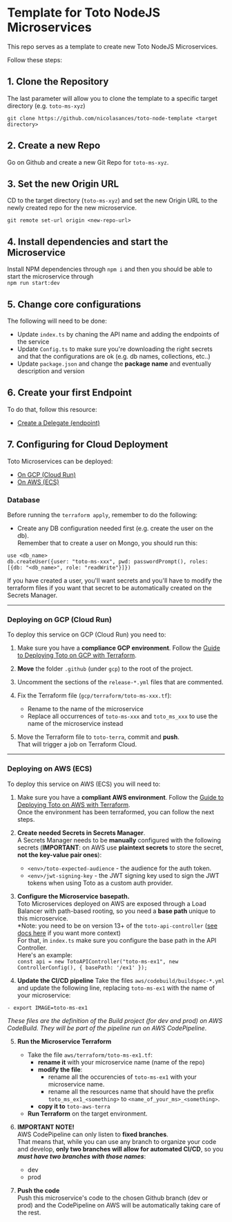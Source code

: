 # Template for Toto NodeJS Microservices
This repo serves as a template to create new Toto NodeJS Microservices. 

Follow these steps: 

## 1. Clone the Repository
The last parameter will allow you to clone the template to a specific target directory (e.g. `toto-ms-xyz`)
```
git clone https://github.com/nicolasances/toto-node-template <target directory>
```

## 2. Create a new Repo 
Go on Github and create a new Git Repo for `toto-ms-xyz`. 

## 3. Set the new Origin URL
CD to the target directory (`toto-ms-xyz`) and set the new Origin URL to the newly created repo for the new microservice. 
```
git remote set-url origin <new-repo-url>
```

## 4. Install dependencies and start the Microservice
Install NPM dependencies through `npm i` and then you should be able to start the microservice through <br>
`npm run start:dev`

## 5. Change core configurations
The following will need to be done: 
 - Update `index.ts` by chaning the API name and adding the endpoints of the service
 - Update `Config.ts` to make sure you're downloading the right secrets and that the configurations are ok (e.g. db names, collections, etc..)
 - Update `package.json` and change the **package name** and eventually description and version



## 6. Create your first Endpoint
To do that, follow this resource: 
 * [Create a Delegate (endpoint)](./docs/create-dlg.md)



## 7. Configuring for Cloud Deployment

Toto Microservices can be deployed:
* [On GCP (Cloud Run)](#deploying-on-gcp)
* [On AWS (ECS)](#deploying-on-aws)


### Database
Before running the `terraform apply`, remember to do the following: 

* Create any DB configuration needed first (e.g. create the user on the db). <br>
Remember that to create a user on Mongo, you should run this: 
```
use <db_name>
db.createUser({user: "toto-ms-xxx", pwd: passwordPrompt(), roles: [{db: "<db_name>", role: "readWrite"}]})
```

If you have created a user, you'll want secrets and you'll have to modify the terraform files if you want that secret to be automatically created on the Secrets Manager.

---
### Deploying on GCP (Cloud Run)
To deploy this service on GCP (Cloud Run) you need to: 

1. Make sure you have a **compliance GCP environment**. Follow the [Guide to Deploying Toto on GCP with Terraform](https://github.com/nicolasances/toto-terra). 

1. **Move** the folder `.github` (under `gcp`) to the root of the project.

2. Uncomment the sections of the `release-*.yml` files that are commented. 

3. Fix the Terraform file (`gcp/terraform/toto-ms-xxx.tf`): 
    * Rename to the name of the microservice
    * Replace all occurrences of `toto-ms-xxx` and `toto_ms_xxx` to use the name of the microservice instead

4. Move the Terraform file to `toto-terra`, commit and **push**. <br>
That will trigger a job on Terraform Cloud. 

---
### Deploying on AWS (ECS)
To deploy this service on AWS (ECS) you will need to: 
 
1. Make sure you have a **compliant AWS environment**. Follow the [Guide to Deploying Toto on AWS with Terraform](https://github.com/nicolasances/toto-aws-terra). <br>
Once the environment has been terraformed, you can follow the next steps. 

2. **Create needed Secrets in Secrets Manager**. <br>
A Secrets Manager needs to be **manually** configured with the following secrets (**IMPORTANT**: on AWS use **plaintext secrets** to store the secret, **not the key-value pair ones**): 
    * `<env>/toto-expected-audience` - the audience for the auth token.
    * `<env>/jwt-signing-key` - the JWT signing key used to sign the JWT tokens when using Toto as a custom auth provider.

3. **Configure the Microservice basepath.** <br> 
Toto Microservices deployed on AWS are exposed through a Load Balancer with path-based rooting, so you need a **base path** unique to this microservice. <br>
*Note: you need to be on version 13+ of the `toto-api-controller` ([see docs here](https://github.com/nicolasances/node-toto-api-controller/blob/master/docs/13.0.0.md) if you want more context) <br>
For that, in `index.ts` make sure you configure the base path in the API Controller. <br>
Here's an example: <br>
`const api = new TotoAPIController("toto-ms-ex1", new ControllerConfig(), { basePath: '/ex1' });`

4. **Update the CI/CD pipeline**
Take the files `aws/codebuild/buildspec-*.yml` and update the following line, replacing `toto-ms-ex1` with the name of your microservice: 
```
- export IMAGE=toto-ms-ex1
```

*These files are the definition of the Build project (for dev and prod) on AWS CodeBuild. They will be part of the pipeline run on AWS CodePipeline*. 

5. **Run the Microservice Terraform**
    * Take the file `aws/terraform/toto-ms-ex1.tf`:
        * **rename it** with your microservice name (name of the repo)
        * **modify the file**: 
            * rename all the occurencies of `toto-ms-ex1` with your microservice name.
            * rename all the resources name that should have the prefix `toto_ms_ex1_<something>` to `<name_of_your_ms>_<something>`.
        * **copy it to** `toto-aws-terra` 
    * **Run Terraform** on the target environment.

6. **IMPORTANT NOTE!** <br>
AWS CodePipeline can only listen to **fixed branches**. <br>
That means that, while you can use any branch to organize your code and develop, **only two branches will allow for automated CI/CD**, so you ***must have two branches with those names***: 
    * dev
    * prod 

7. **Push the code**<br>
Push this microservice's code to the chosen Github branch (dev or prod) and the CodePipeline on AWS will be automatically taking care of the rest. 



